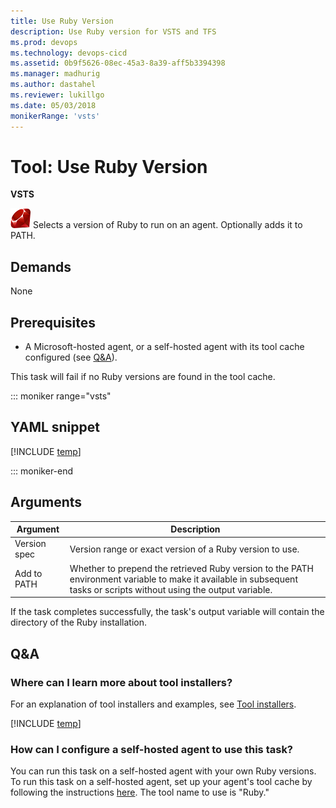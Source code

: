 ```yaml
---
title: Use Ruby Version
description: Use Ruby version for VSTS and TFS
ms.prod: devops
ms.technology: devops-cicd
ms.assetid: 0b9f5626-08ec-45a3-8a39-aff5b3394398
ms.manager: madhurig
ms.author: dastahel
ms.reviewer: lukillgo
ms.date: 05/03/2018
monikerRange: 'vsts'
---
```


# Tool: Use Ruby Version

**VSTS**

![icon](_img/ruby.png) Selects a version of Ruby to run on an agent.  Optionally adds it to PATH.

## Demands

None

## Prerequisites
* A Microsoft-hosted agent, or a self-hosted agent with its tool cache configured (see [Q&A](#how-can-i-configure-a-private-agent-to-use-this-task)).

This task will fail if no Ruby versions are found in the tool cache.

::: moniker range="vsts"

## YAML snippet

[!INCLUDE [temp](../_shared/yaml/UseRubyVersionV0.md)]

::: moniker-end

## Arguments

| Argument | Description |
|----------|-------------|
| Version spec | Version range or exact version of a Ruby version to use. |
| Add to PATH | Whether to prepend the retrieved Ruby version to the PATH environment variable to make it available in subsequent tasks or scripts without using the output variable. |

If the task completes successfully, the task's output variable will contain the directory of the Ruby installation.

## Q&A
<!-- BEGINSECTION class="md-qanda" -->

### Where can I learn more about tool installers?

For an explanation of tool installers and examples, see [Tool installers](../../process/tasks.md#tool-installers).

[!INCLUDE [temp](../../_shared/qa-agents.md)]

### How can I configure a self-hosted agent to use this task?

You can run this task on a self-hosted agent with your own Ruby versions.
To run this task on a self-hosted agent, set up your agent's tool cache by following the instructions [here](https://github.com/Microsoft/vsts-task-tool-lib/blob/master/docs/overview.md#tool-cache).
The tool name to use is "Ruby."

<!-- ENDSECTION -->
